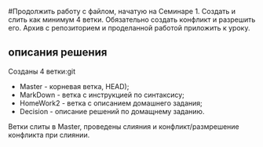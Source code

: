 #Продолжить работу с файлом, начатую на Семинаре 1. Создать и слить как минимум 4 ветки. Обязательно создать конфликт и разрешить его. Архив с репозиторием и проделанной работой приложить к уроку.
## описания решения
Созданы 4 ветки:git
* Master - корневая ветка, HEAD);
* MarkDown - ветка с инструкцией по синтаксису;
* HomeWork2 - ветка с описанием домашнего задания;
* Decision - описание решений по домащнему заданию.

Ветки слиты в Master, проведены слияния и конфликт/размрешение конфликта при слиянии.